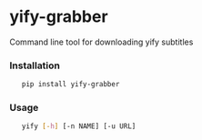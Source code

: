 # yify-grabber
Command line tool for downloading yify subtitles

### Installation
```bash
   pip install yify-grabber
```
### Usage
```bash
   yify [-h] [-n NAME] [-u URL]
 ```
